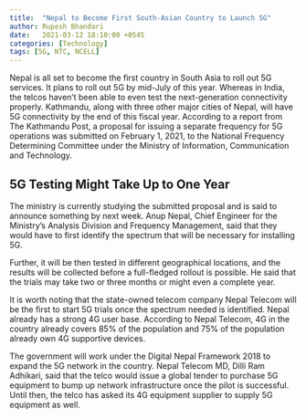```yaml
---
title:  "Nepal to Become First South-Asian Country to Launch 5G"
author: Rupesh Bhandari
date:   2021-03-12 18:10:00 +0545
categories: [Technology] 
tags: [5G, NTC, NCELL] 
---
```


Nepal is all set to become the first country in South Asia to roll out 5G services. It plans to roll out 5G by mid-July of this year. Whereas in India, the telcos haven’t been able to even test the next-generation connectivity properly. Kathmandu, along with three other major cities of Nepal, will have 5G connectivity by the end of this fiscal year. According to a report from The Kathmandu Post, a proposal for issuing a separate frequency for 5G operations was submitted on February 1, 2021, to the National Frequency Determining Committee under the Ministry of Information, Communication and Technology.

## 5G Testing Might Take Up to One Year

The ministry is currently studying the submitted proposal and is said to announce something by next week. Anup Nepal, Chief Engineer for the Ministry’s Analysis Division and Frequency Management, said that they would have to first identify the spectrum that will be necessary for installing 5G.

Further, it will be then tested in different geographical locations, and the results will be collected before a full-fledged rollout is possible. He said that the trials may take two or three months or might even a complete year.

It is worth noting that the state-owned telecom company Nepal Telecom will be the first to start 5G trials once the spectrum needed is identified. Nepal already has a strong 4G user base. According to Nepal Telecom, 4G in the country already covers 85% of the population and 75% of the population already own 4G supportive devices.

The government will work under the Digital Nepal Framework 2018 to expand the 5G network in the country. Nepal Telecom MD, Dilli Ram Adhikari, said that the telco would issue a global tender to purchase 5G equipment to bump up network infrastructure once the pilot is successful. Until then, the telco has asked its 4G equipment supplier to supply 5G equipment as well.
